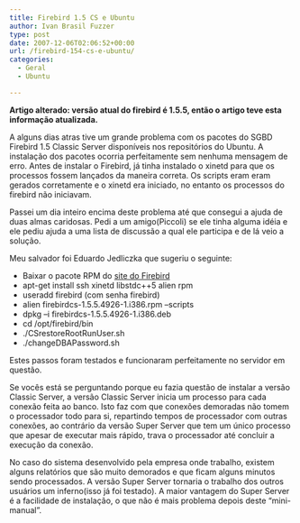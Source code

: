 ```yaml
---
title: Firebird 1.5 CS e Ubuntu
author: Ivan Brasil Fuzzer
type: post
date: 2007-12-06T02:06:52+00:00
url: /firebird-154-cs-e-ubuntu/
categories:
  - Geral
  - Ubuntu

---
```

**Artigo alterado: versão atual do firebird é 1.5.5, então o artigo teve esta informação atualizada.**

A alguns dias atras tive um grande problema com os pacotes do SGBD Firebird 1.5 Classic Server disponíveis nos repositórios do Ubuntu. A instalação dos pacotes ocorria perfeitamente sem nenhuma mensagem de erro. Antes de instalar o Firebird, já tinha instalado o xinetd para que os processos fossem lançados da maneira correta. Os scripts eram eram gerados corretamente e o xinetd era iniciado, no entanto os processos do firebird não iniciavam.

Passei um dia inteiro encima deste problema até que consegui a ajuda de duas almas caridosas. Pedi a um amigo(Piccoli) se ele tinha alguma idéia e ele pediu ajuda a uma lista de discussão a qual ele participa e de lá veio a solução.

Meu salvador foi Eduardo Jedliczka que sugeriu o seguinte:

  * Baixar o pacote RPM do [site do Firebird][1]
  * apt-get install ssh xinetd libstdc++5 alien rpm
  * useradd firebird (com senha firebird)
  * alien firebirdcs-1.5.5.4926-1.i386.rpm &#8211;scripts
  * dpkg –i firebirdcs-1.5.5.4926-1.i386.deb
  * cd /opt/firebird/bin
  * ./CSrestoreRootRunUser.sh
  * ./changeDBAPassword.sh

Estes passos foram testados e funcionaram perfeitamente no servidor em questão.

Se vocês está se perguntando porque eu fazia questão de instalar a versão Classic Server, a versão Classic Server inicia um processo para cada conexão feita ao banco. Isto faz com que conexões demoradas não tomem o processador todo para si, repartindo tempos de processador com outras conexões, ao contrário da versão Super Server que tem um único processo que apesar de executar mais rápido, trava o processador até concluir a execução da conexão.

No caso do sistema desenvolvido pela empresa onde trabalho, existem alguns relatórios que são muito demorados e que ficam alguns minutos sendo processados. A versão Super Server tornaria o trabalho dos outros usuários um inferno(isso já foi testado). A maior vantagem do Super Server é a facilidade de instalação, o que não é mais problema depois deste &#8220;mini-manual&#8221;.

 [1]: http://www.firebirdsql.org/index.php?op=files&id=engine_155
